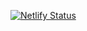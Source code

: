 [![Netlify Status](https://api.netlify.com/api/v1/badges/5e0c3bce-bdf3-4f6c-a6fc-8ba16191b2c6/deploy-status)](https://app.netlify.com/sites/treeanalyzer009/deploys)
